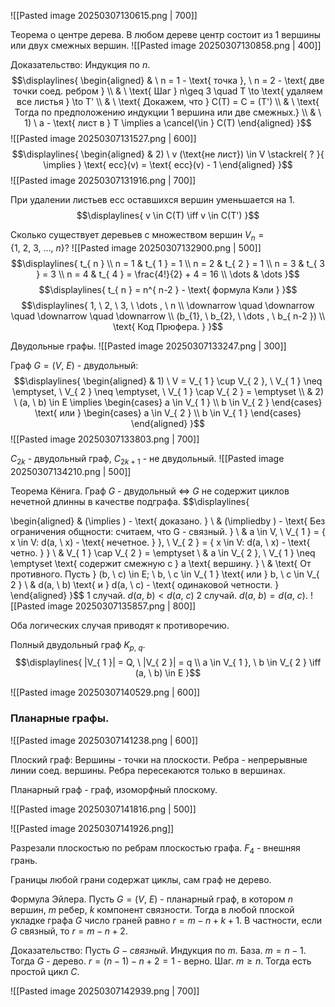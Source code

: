![[Pasted image 20250307130615.png | 700]]

Теорема о центре дерева.
В любом дереве центр состоит из 1 вершины или двух смежных вершин.
![[Pasted image 20250307130858.png | 400]]

Доказательство:
Индукция по ${\displaystyle n}$.
$$\displaylines{
\begin{aligned}
& \ n = 1 - \text{ точка }, \  n = 2 - \text{ две точки соед. ребром } \\
& \ \text{ Шаг } n\geq 3 \quad T \to \text{ удаляем все листья } \to  T' \\
& \ \text{ Докажем, что } C(T) = C = (T') \\
& \ \text{ Тогда по предположению индукции 1 вершина или две смежных.} \\
& \ 1) \ a - \text{ лист в } T \implies  a \cancel{\in } C(T)
\end{aligned} 
}$$
![[Pasted image 20250307131527.png | 600]]
$$\displaylines{
\begin{aligned} 
& 2) \ v (\text{не лист}) \in  V \stackrel{ ? }{ \implies  } \text{ ecc}(v) = \text{ ecc}(v) - 1
\end{aligned}
}$$
![[Pasted image 20250307131916.png | 700]]

При удалении листьев ${\displaystyle \text{ ecc }}$ оставшихся вершин уменьшается на 1.
$$\displaylines{
v \in C(T) \iff  v \in  C(T')
}$$

Сколько существует деревьев с множеством вершин ${\displaystyle V_{ n } = \{ 1, \ 2, \ 3, \ \dots, \ n \}}$?
![[Pasted image 20250307132900.png | 500]]
$$\displaylines{
t_{ n }  \\
n = 1 & t_{ 1 } = 1 \\
n = 2 & t_{ 2 } = 1 \\
n = 3 & t_{ 3 } = 3 \\
n = 4 & t_{ 4 } = \frac{4!}{2} + 4 = 16 \\
\dots & \dots
}$$
$$\displaylines{
t_{ n } = n^{ n-2 } - \text{ формула Кэли }
}$$
$$\displaylines{
1, \  2, \  3, \  \dots , \  n \\
\downarrow \quad \downarrow \quad \downarrow \quad \downarrow  \\
(b_{1}, \  b_{2}, \ \dots , \   b_{ n-2 }) \\
\text{ Код Прюфера. }
}$$

Двудольные графы.
![[Pasted image 20250307133247.png | 300]]

Граф ${\displaystyle G = (V, \ E)}$ - двудольный:
$$\displaylines{
\begin{aligned}
& 1) \ V = V_{ 1 } \cup V_{ 2 }, \  V_{ 1 } \neq \emptyset, \  V_{ 2 } \neq  \emptyset, \  V_{ 1 } \cap V_{ 2 } = \emptyset \\
& 2) \ (a, \  b) \in  E \implies  \begin{cases}
a \in V_{ 1 }  \\
b \in  V_{ 2 }
\end{cases} \text{ или } \begin{cases}
a \in  V_{ 2 } \\
b \in V_{ 1 } 
\end{cases}
\end{aligned}
}$$
![[Pasted image 20250307133803.png | 700]]

${\displaystyle C_{ 2k }}$ - двудольный граф, ${\displaystyle C_{ 2k+1 }}$ - не двудольный.
![[Pasted image 20250307134210.png | 500]]

Теорема Кёнига. 
Граф ${\displaystyle G}$ - двудольный ${\displaystyle \iff}$ ${\displaystyle G}$ не содержит циклов нечетной длинны в качестве подграфа.
$$\displaylines{

\begin{aligned}
& (\implies ) - \text{ доказано. } \\
& (\impliedby )  - \text{ Без ограничения общности: считаем, что G - связный. } \\
& a \in V, \  V_{ 1 } = \{ x \in  V: d(a, \  x) - \text{ нечетное. } \}, \  V_{ 2 } = \{ x \in  V: d(a, \  x)  - \text{ четно. } \} \\
& V_{ 1 } \cap V_{ 2 } = \emptyset \\
& a \in V_{ 2 }, \  V_{ 1 } \neq \emptyset \text{ содержит смежную с  } a \text{ вершину. } \\
& \text{ От противного. Пусть } (b, \  c) \in E; \  b, \  c \in  V_{ 1 } \text{ или } b, \  c \in V_{ 2 } \\
& d(a, \  b) \text{ и } d(a, \  c) - \text{ одинаковой четности. }
\end{aligned}
}$$
1 случай. $d(a, \  b) < d(a, \  c)$
2 случай. ${\displaystyle d(a, \ b) = d(a, \ c)}$.
![[Pasted image 20250307135857.png | 800]]

Оба логических случая приводят к противоречию.

Полный двудольный граф ${\displaystyle K_{ p, \ q }}$.
$$\displaylines{
|V_{ 1 }| = Q, \  |V_{ 2 }| = q \\
a \in  V_{ 1 }, \  b \in  V_{ 2 } \iff  (a, \  b) \in  E
}$$

![[Pasted image 20250307140529.png | 600]]

### Планарные графы.

![[Pasted image 20250307141238.png | 600]]

Плоский граф:
Вершины - точки на плоскости.
Ребра - непрерывные линии соед. вершины. Ребра пересекаются только в вершинах.

Планарный граф - граф, изоморфный плоскому.

![[Pasted image 20250307141816.png | 500]]


![[Pasted image 20250307141926.png]]

Разрезали плоскостью по ребрам плоскостью графа. ${\displaystyle F_{ 4 } }$ - внешняя грань.

Границы любой грани содержат циклы, сам граф не дерево.

Формула Эйлера.
Пусть ${\displaystyle G = (V, \ E)}$ - планарный граф, в котором ${\displaystyle n}$ вершин, ${\displaystyle m}$ ребер, ${\displaystyle k}$ компонент связности. Тогда в любой плоской укладке графа ${\displaystyle G}$ число граней равно ${\displaystyle r = m-n+k+1}$.
В частности, если ${\displaystyle G}$ связный, то ${\displaystyle r = m - n + 2}$.

Доказательство:
Пусть ${\displaystyle G} - связный$.
Индукция по ${\displaystyle m}$.
База. ${\displaystyle m = n-1}$. Тогда ${\displaystyle G}$ - дерево. ${\displaystyle r = (n-1) - n + 2 = 1}$ - верно.
Шаг. ${\displaystyle m\geq n}$. Тогда есть простой цикл ${\displaystyle C}$.

![[Pasted image 20250307142939.png | 700]]

